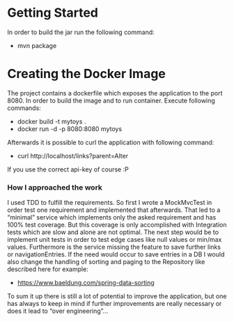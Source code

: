 # Getting Started
In order to build the jar run the following command:
* mvn package

# Creating the Docker Image
The project contains a dockerfile which exposes the application to the port 8080.
In order to build the image and to run container. Execute following commands:
* docker build -t mytoys .
* docker run -d  -p 8080:8080 mytoys

Afterwards it is possible to curl the application with following command:
* curl http://localhost/links?parent=Alter

If you use the correct api-key of course :P 

###  How I approached the work
I used TDD to fulfill the requirements. So first I wrote a MockMvcTest in order test one requirement and implemented that afterwards.
That led to a “minimal” service which implements only the asked requirement and has 100% test coverage.
But this coverage is only accomplished with Integration tests which are slow and alone are not optimal.
The next step would be to implement unit tests in order to test edge cases like null values or min/max values.
Furthermore is the service missing the feature to save further links or navigationEntries. 
If the need would occur to save entries in a DB I would also change the handling of sorting and paging to the Repository like described here for example:
* https://www.baeldung.com/spring-data-sorting

To sum it up there is still a lot of potential to improve the application, but one has always to keep in mind if further improvements are really necessary or does it lead to “over engineering”… 